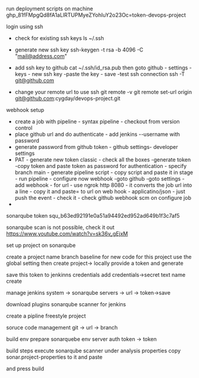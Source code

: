 run deployment scripts on machine
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=token-devops-project

login using ssh 
- check for existing ssh keys
    ls ~/.ssh 
- generate new ssh key
    ssh-keygen -t rsa -b 4096 -C "mail@address.com"
- add ssh key to github
    cat ~/.ssh/id_rsa.pub
        then goto github - settings - keys
                        - new ssh key
                        -paste the key - save
-test ssh connection
    ssh -T git@github.com

- change your remote url to use ssh
    git remote -v
    git remote set-url origin git@github.com:cygday/devops-project.git


webhook setup
- create a job with pipeline - syntax pipeline - checkout from version control
- place github url and do authenticate - add jenkins --username with password
- generate password from github token - github settings- developer settings 
- PAT - generate new token classic - check all the boxes -generate token -copy
  token and paste token as password for authentication - specify branch main -
  generate pipeline script - copy script and paste it in stage - run pipeline -
  configure now webhook -goto github -goto settings - add webhook - for url -
  use ngrok http 8080 - it converts the job url into a line - copy it and paste=
  to url on web hook - applicatino/json - just push the event - check it - check github webhook scm on configure job
-


sonarqube token
squ_b63ed92191e0a51a94492ed952ad649b1f3c7af5


sonarqube scan is not possible, check it out
https://www.youtube.com/watch?v=sk36v_gEjxM

set up project on sonarqube 

create a project
name
branch
baseline for new code for this project
use the global setting
then create project-> locally
provide a token and generate

save this token to jenkinns credentials
add credentials->secret text
name
create

manage jenkins 
system -> sonarqube servers -> url -> token->save

download plugins
sonarqube scanner for jenkins

create a pipline
freestyle project

soruce code management
git -> url -> branch 

build env
prepare sonarquebe env
server auth token -> token 

build steps 
execute sonarqube scanner
under analysis properties
copy sonar.project-properties to it and paste

and press build
